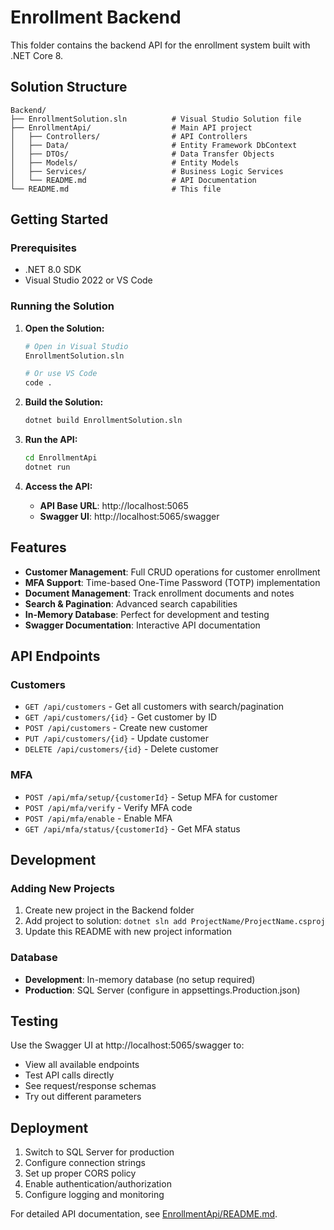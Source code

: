 # Enrollment Backend

This folder contains the backend API for the enrollment system built with .NET Core 8.

## Solution Structure

```
Backend/
├── EnrollmentSolution.sln          # Visual Studio Solution file
├── EnrollmentApi/                  # Main API project
│   ├── Controllers/                # API Controllers
│   ├── Data/                       # Entity Framework DbContext
│   ├── DTOs/                       # Data Transfer Objects
│   ├── Models/                     # Entity Models
│   ├── Services/                   # Business Logic Services
│   └── README.md                   # API Documentation
└── README.md                       # This file
```

## Getting Started

### Prerequisites
- .NET 8.0 SDK
- Visual Studio 2022 or VS Code

### Running the Solution

1. **Open the Solution:**
   ```bash
   # Open in Visual Studio
   EnrollmentSolution.sln
   
   # Or use VS Code
   code .
   ```

2. **Build the Solution:**
   ```bash
   dotnet build EnrollmentSolution.sln
   ```

3. **Run the API:**
   ```bash
   cd EnrollmentApi
   dotnet run
   ```

4. **Access the API:**
   - **API Base URL**: http://localhost:5065
   - **Swagger UI**: http://localhost:5065/swagger

## Features

- **Customer Management**: Full CRUD operations for customer enrollment
- **MFA Support**: Time-based One-Time Password (TOTP) implementation
- **Document Management**: Track enrollment documents and notes
- **Search & Pagination**: Advanced search capabilities
- **In-Memory Database**: Perfect for development and testing
- **Swagger Documentation**: Interactive API documentation

## API Endpoints

### Customers
- `GET /api/customers` - Get all customers with search/pagination
- `GET /api/customers/{id}` - Get customer by ID
- `POST /api/customers` - Create new customer
- `PUT /api/customers/{id}` - Update customer
- `DELETE /api/customers/{id}` - Delete customer

### MFA
- `POST /api/mfa/setup/{customerId}` - Setup MFA for customer
- `POST /api/mfa/verify` - Verify MFA code
- `POST /api/mfa/enable` - Enable MFA
- `GET /api/mfa/status/{customerId}` - Get MFA status

## Development

### Adding New Projects
1. Create new project in the Backend folder
2. Add project to solution: `dotnet sln add ProjectName/ProjectName.csproj`
3. Update this README with new project information

### Database
- **Development**: In-memory database (no setup required)
- **Production**: SQL Server (configure in appsettings.Production.json)

## Testing

Use the Swagger UI at http://localhost:5065/swagger to:
- View all available endpoints
- Test API calls directly
- See request/response schemas
- Try out different parameters

## Deployment

1. Switch to SQL Server for production
2. Configure connection strings
3. Set up proper CORS policy
4. Enable authentication/authorization
5. Configure logging and monitoring

For detailed API documentation, see [EnrollmentApi/README.md](EnrollmentApi/README.md).
